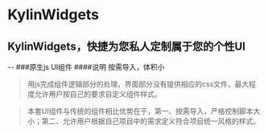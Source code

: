 # KylinWidgets
## KylinWidgets，快捷为您私人定制属于您的个性UI
--
###原生js UI组件
####说明
按需导入，体积小
>用js完成组件逻辑部分的处理，界面部分没有提供相应的css文件，最大程度允许用户按自己的要求自定义组件样式。

>本套UI组件与传统的组件相比优势在于，第一、按需导入，严格控制脚本大小；第二、允许用户根据自己项目中的需求定义符合项目统一风格的样式。
